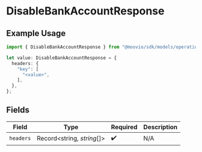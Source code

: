 # DisableBankAccountResponse

## Example Usage

```typescript
import { DisableBankAccountResponse } from "@moovio/sdk/models/operations";

let value: DisableBankAccountResponse = {
  headers: {
    "key": [
      "<value>",
    ],
  },
};
```

## Fields

| Field                      | Type                       | Required                   | Description                |
| -------------------------- | -------------------------- | -------------------------- | -------------------------- |
| `headers`                  | Record<string, *string*[]> | :heavy_check_mark:         | N/A                        |